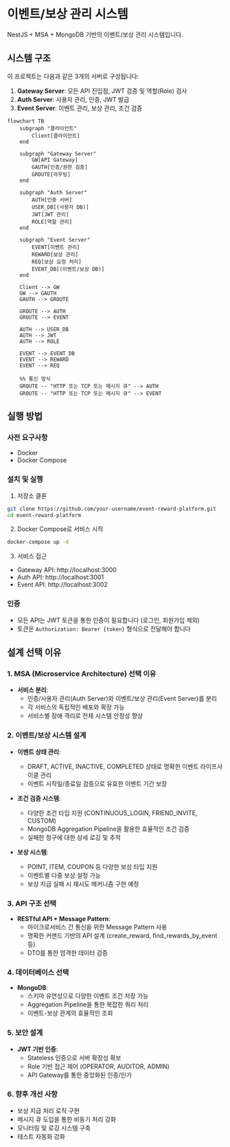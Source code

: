 # 이벤트/보상 관리 시스템

NestJS + MSA + MongoDB 기반의 이벤트/보상 관리 시스템입니다.

## 시스템 구조

이 프로젝트는 다음과 같은 3개의 서버로 구성됩니다:

1. **Gateway Server**: 모든 API 진입점, JWT 검증 및 역할(Role) 검사
2. **Auth Server**: 사용자 관리, 인증, JWT 발급
3. **Event Server**: 이벤트 관리, 보상 관리, 조건 검증

```mermaid
flowchart TB
    subgraph "클라이언트"
        Client[클라이언트]
    end

    subgraph "Gateway Server"
        GW[API Gateway]
        GAUTH[인증/권한 검증]
        GROUTE[라우팅]
    end

    subgraph "Auth Server"
        AUTH[인증 서버]
        USER_DB[(사용자 DB)]
        JWT[JWT 관리]
        ROLE[역할 관리]
    end

    subgraph "Event Server"
        EVENT[이벤트 관리]
        REWARD[보상 관리]
        REQ[보상 요청 처리]
        EVENT_DB[(이벤트/보상 DB)]
    end

    Client --> GW
    GW --> GAUTH
    GAUTH --> GROUTE

    GROUTE --> AUTH
    GROUTE --> EVENT

    AUTH --> USER_DB
    AUTH --> JWT
    AUTH --> ROLE

    EVENT --> EVENT_DB
    EVENT --> REWARD
    EVENT --> REQ

    %% 통신 방식
    GROUTE -- "HTTP 또는 TCP 또는 메시지 큐" --> AUTH
    GROUTE -- "HTTP 또는 TCP 또는 메시지 큐" --> EVENT
```

## 실행 방법

### 사전 요구사항

- Docker
- Docker Compose

### 설치 및 실행

1. 저장소 클론

```bash
git clone https://github.com/your-username/event-reward-platform.git
cd event-reward-platform
```

2. Docker Compose로 서비스 시작

```bash
docker-compose up -d
```

3. 서비스 접근

- Gateway API: http://localhost:3000
- Auth API: http://localhost:3001
- Event API: http://localhost:3002



### 인증

- 모든 API는 JWT 토큰을 통한 인증이 필요합니다 (로그인, 회원가입 제외)
- 토큰은 `Authorization: Bearer {token}` 형식으로 전달해야 합니다

## 설계 선택 이유

### 1. MSA (Microservice Architecture) 선택 이유

- **서비스 분리**:
  - 인증/사용자 관리(Auth Server)와 이벤트/보상 관리(Event Server)를 분리
  - 각 서비스의 독립적인 배포와 확장 가능
  - 서비스별 장애 격리로 전체 시스템 안정성 향상

### 2. 이벤트/보상 시스템 설계

- **이벤트 상태 관리**:

  - DRAFT, ACTIVE, INACTIVE, COMPLETED 상태로 명확한 이벤트 라이프사이클 관리
  - 이벤트 시작일/종료일 검증으로 유효한 이벤트 기간 보장

- **조건 검증 시스템**:

  - 다양한 조건 타입 지원 (CONTINUOUS_LOGIN, FRIEND_INVITE, CUSTOM)
  - MongoDB Aggregation Pipeline을 활용한 효율적인 조건 검증
  - 실패한 청구에 대한 상세 로깅 및 추적

- **보상 시스템**:
  - POINT, ITEM, COUPON 등 다양한 보상 타입 지원
  - 이벤트별 다중 보상 설정 가능
  - 보상 지급 실패 시 재시도 메커니즘 구현 예정

### 3. API 구조 선택

- **RESTful API + Message Pattern**:
  - 마이크로서비스 간 통신을 위한 Message Pattern 사용
  - 명확한 커맨드 기반의 API 설계 (create_reward, find_rewards_by_event 등)
  - DTO를 통한 엄격한 데이터 검증

### 4. 데이터베이스 선택

- **MongoDB**:
  - 스키마 유연성으로 다양한 이벤트 조건 저장 가능
  - Aggregation Pipeline을 통한 복잡한 쿼리 처리
  - 이벤트-보상 관계의 효율적인 조회

### 5. 보안 설계

- **JWT 기반 인증**:
  - Stateless 인증으로 서버 확장성 확보
  - Role 기반 접근 제어 (OPERATOR, AUDITOR, ADMIN)
  - API Gateway를 통한 중앙화된 인증/인가

### 6. 향후 개선 사항

- 보상 지급 처리 로직 구현
- 메시지 큐 도입을 통한 비동기 처리 강화
- 모니터링 및 로깅 시스템 구축
- 테스트 자동화 강화
